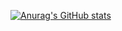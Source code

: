 [![Anurag's GitHub stats](https://github-readme-stats.vercel.app/api?username=seungminkim12)](https://github.com/anuraghazra/github-readme-stats)

